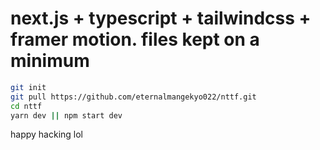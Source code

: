 # next.js + typescript + tailwindcss + framer motion. files kept on a minimum


```bash
git init
git pull https://github.com/eternalmangekyo022/nttf.git
cd nttf
yarn dev || npm start dev
```

happy hacking lol 
